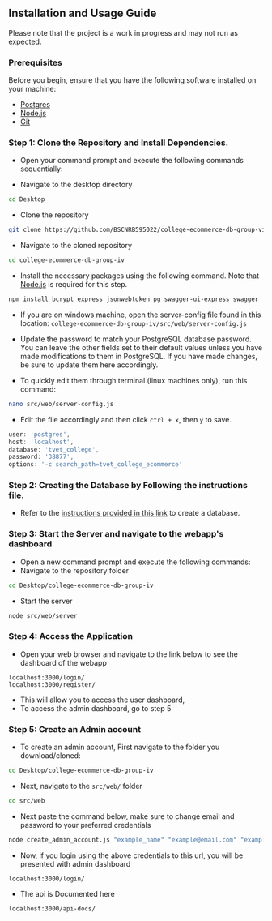 ## Installation and Usage Guide

Please note that the project is a work in progress and may not run as expected.

### Prerequisites

Before you begin, ensure that you have the following software installed on your machine:

- [Postgres](https://www.postgresql.org/download/)
- [Node.js](https://nodejs.org/en/download/)
- [Git](https://git-scm.com/download/)

### Step 1: Clone the Repository and Install Dependencies.

- Open your command prompt and execute the following commands sequentially:

- Navigate to the desktop directory

```bash
cd Desktop
```

- Clone the repository

```bash
git clone https://github.com/BSCNRB595022/college-ecommerce-db-group-vi/
```

- Navigate to the cloned repository

```bash
cd college-ecommerce-db-group-iv
```

- Install the necessary packages using the following command. Note that [Node.js](https://nodejs.org/en/download/) is required for this step.

```bash
npm install bcrypt express jsonwebtoken pg swagger-ui-express swagger
```

- If you are on windows machine, open the server-config file found in this location: `college-ecommerce-db-group-iv/src/web/server-config.js`
- Update the password to match your PostgreSQL database password. You can leave the other fields set to their default values unless you have made modifications to them in PostgreSQL. If you have made changes, be sure to update them here accordingly.

- To quickly edit them through terminal (linux machines only), run this command:

```bash
nano src/web/server-config.js
```
- Edit the file accordingly and then click `ctrl + x`, then `y` to save.

```js
user: 'postgres',
host: 'localhost',
database: 'tvet_college',
password: '38877',
options: '-c search_path=tvet_college_ecommerce'
```

### Step 2: Creating the Database by Following the instructions file.

- Refer to the [instructions provided in this link](https://github.com/BSCNRB595022/college-ecommerce-db-group-vi/blob/main/src/guide/2_db_creation.md) to create a database.

### Step 3: Start the Server and navigate to the webapp's dashboard

- Open a new command prompt and execute the following commands:
- Navigate to the repository folder

```bash
cd Desktop/college-ecommerce-db-group-iv
```

- Start the server

```bash
node src/web/server
```

### Step 4: Access the Application

- Open your web browser and navigate to the link below to see the dashboard of the webapp

```
localhost:3000/login/
localhost:3000/register/
```
- This will allow you to access the user dashboard,
- To access the admin dashboard, go to step 5

### Step 5: Create an Admin account

- To create an admin account, First navigate to the folder you download/cloned:
```bash
cd Desktop/college-ecommerce-db-group-iv
```
- Next, navigate to the `src/web/` folder 
```bash
cd src/web
```
- Next paste the command below, make sure to change email and password to your preferred credentials
```bash
node create_admin_account.js "example_name" "example@email.com" "example_password" "admin"
```

- Now, if you login using the above credentials to this url, you will be presented with admin dashboard
```
localhost:3000/login/
```

- The api is Documented here
```
localhost:3000/api-docs/
```
